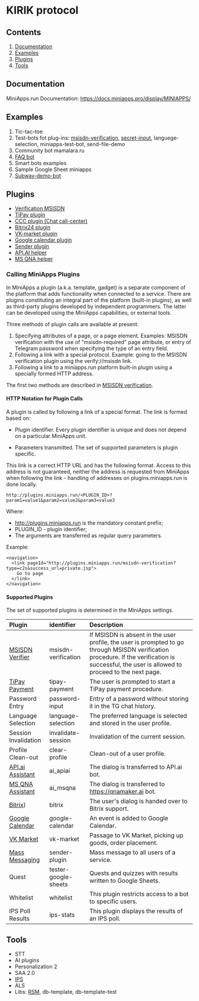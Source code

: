 # KIRIK protocol
## Contents
1. [Documentation](#documentation)
2. [Examples](#examples)
3. [Plugins](#plugins)
4. [Tools](#tools)

## Documentation
MiniApps.run Documentation: https://docs.miniapps.pro/display/MINIAPPS/

## Examples

1. Tic-tac-toe
2. Test-bots fot plug-ins: [msisdn-verification](https://github.com/kirikprotocol/MSISDN-verification-plugin/tree/master/web/msisdn-confirmation-test), [secret-input](https://github.com/kirikprotocol/secret-input-sample), languege-selection, miniapps-test-bot, send-file-demo
3. Community bot mamalara.ru
4. [FAQ bot](https://github.com/kirikprotocol/API.ai-helper/tree/master/src/com/eyelinecom/whoisd/sads2/apiai/bot/services/apiai)
5. Smart bots examples
6. Sample Google Sheet miniapps
7. [Subway-demo-bot](https://github.com/kirikprotocol/Subway-demo-bot)

## Plugins

- [Verification MSISDN](https://github.com/kirikprotocol/MSISDN-verification-plugin)
- [TiPay plugin](https://github.com/kirikprotocol/TiPay-plugin)
- [CCC plugin (Chat call-center)]()
- [Bitrix24 plugin](https://github.com/kirikprotocol/Bitrix24-plugin)
- [VK-market plugin](https://github.com/kirikprotocol/VK-market-plugin)
- [Google calendar plugin](https://github.com/kirikprotocol/Google-calendar-plugin)
- [Sender plugin](https://github.com/kirikprotocol/Sender-plugin)
- [API.AI helper](https://github.com/kirikprotocol/API.ai-helper)
- [MS QNA helper](https://github.com/kirikprotocol/MS-QNA-helper)


### Calling MiniApps Plugins

In MiniApps a plugin (a.k.a. template, gadget) is a separate component of the platform that adds functionality when connected to a service. There are plugins constituting an integral part of the platform (built-in plugins), as well as third-party plugins developed by independent programmers. The latter can be developed using the MiniApps capabilities, or external tools.

Three methods of plugin calls are available at present.

1. Specifying attributes of a page, or a page element.
Examples: MSISDN verification with the use of  "msisdn-required" page attribute, or entry of Telegram password when specifying the type of an entry field.
2. Following a link with a special protocol.
Example: going to the MSISDN verification plugin using the verify://msisdn link.
3. Following a link to a miniapps.run platform built-in plugin using a specially formed HTTP address.

The first two methods are described in [MSISDN verification](https://github.com/kirikprotocol/MSISDN-verification-plugin).

#### HTTP Notation for Plugin Calls

A plugin is called by following a link of a special format. The link is formed based on:

- Plugin identifier. 
Every plugin identifier is unique and does not depend on a particular MiniApps unit.

- Parameters transmitted. 
The set of supported parameters is plugin specific.

This link is a correct HTTP URL and has the following format. Access to this address is not guaranteed, neither the address is requested from MiniApps when following the link - handling of addresses on plugins.miniapps.run is done locally.
```
http://plugins.miniapps.run/<PLUGIN_ID>?param1=value1&param2=value2&param3=value3
```
Where:

- http://plugins.miniapps.run is the mandatory constant prefix;
- PLUGIN_ID - plugin identifier;
- The arguments are transferred as regular query parameters.

Example:
```
<navigation>
  <link pageId="http://plugins.miniapps.run/msisdn-verification?type=c2s&success_url=private.jsp">
    Go to page
  </link>
</navigation>
```

#### Supported Plugins

The set of supported plugins is determined in the MiniApps settings.

|Plugin               |identifier           |Description                                                                       |
|:--------------------|:--------------------|:---------------------------------------------------------------------------------|
|[MSISDN Verifier](https://github.com/kirikprotocol/MSISDN-verification-plugin)|msisdn-verification  |	If MSISDN is absent in the user profile, the user is prompted to go through MSISDN verification procedure. If the verification is successful, the user is allowed to proceed to the next page.                    |
|[TiPay Payment](https://github.com/kirikprotocol/TiPay-plugin)|tipаy-payment        |The user is prompted to start a TiPay payment procedure.                          |
|Password Entry       |password-input       |Entry of a password without storing it in the TG chat history.                    |
|Language Selection   |language-selection   |The preferred language is selected and stored in the user profile.                |
|Session Invalidation |invalidate-session   |Invalidation of the current session.                                              |
|Profile Clean-out    |clear-profile        |Clean-out of a user profile.                                                      |
|[API.ai Assistant](https://github.com/kirikprotocol/API.ai-helper)|ai_apiai             |The dialog is transferred to API.ai bot.                                          |
|[MS QNA Assistant](https://github.com/kirikprotocol/MS-QNA-helper)|ai_msqna             |The dialog is transferred to https://qnamaker.ai bot.                             |
|[Bitrix](https://github.com/kirikprotocol/Bitrix24-plugin))|bitrix               |The user's dialog is handed over to Bitrix support.                               |
|[Google Calendar](https://github.com/kirikprotocol/Google-calendar-plugin)|google-calendar      |An event is added to Google Calendar.                                             |
|[VK Market](https://github.com/kirikprotocol/VK-market-plugin)|vk-market            |Passage to VK Market, picking up goods, order placement.                          |
|[Mass Messaging](https://github.com/kirikprotocol/Sender-plugin)|sender-plugin        |Mass message to all users of a service.                                           |
|Quest                |tester-google-sheets |Quests and quizzes with results written to Google Sheets.                         |
|Whitelist            |whitelist            |This plugin restricts access to a bot to specific users.                          |
|IPS Poll Results     |ips-stats            |This plugin displays the results of an IPS poll.                                  |

## Tools

- STT
- AI plugins
- Personalization 2
- SAA 2.0
- [IPS](https://github.com/kirikprotocol/IPS)
- ALS
- Libs: [RSM](https://github.com/kirikprotocol/RSM), db-template, db-template-test 
